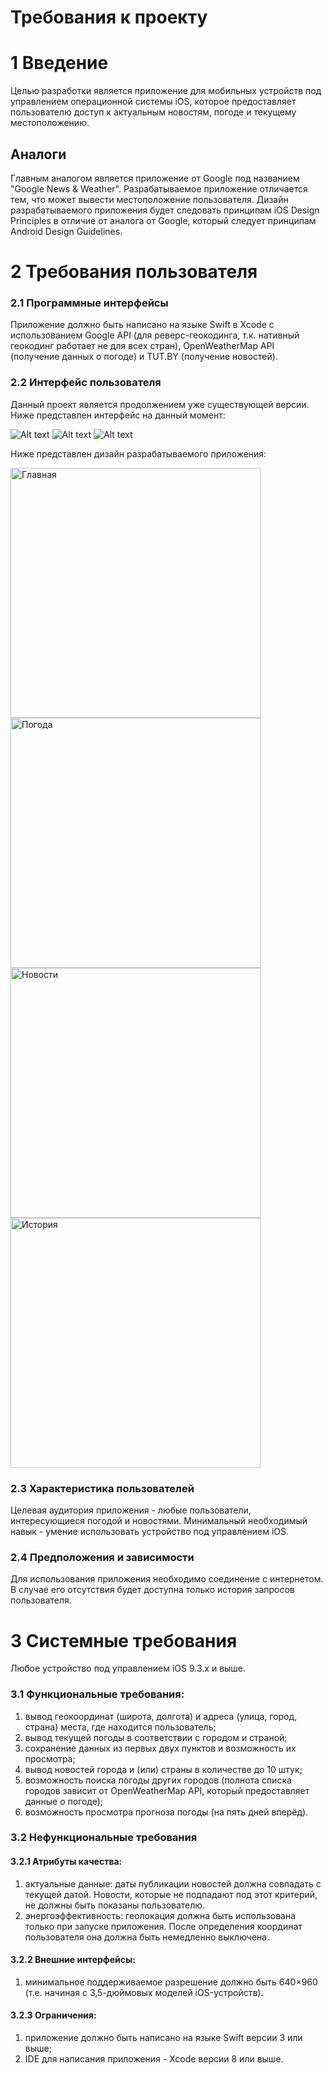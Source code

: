 # Требования к проекту

# 1 Введение

Целью разработки является приложение для мобильных устройств под управлением операционной системы iOS, которое предоставляет пользователю доступ к актуальным новостям, погоде и текущему местоположению.

## Аналоги

Главным аналогом является приложение от Google под названием "Google News & Weather". Разрабатываемое приложение отличается тем, что может вывести местоположение пользователя. Дизайн разрабатываемого приложения будет следовать принципам iOS Design Principles в отличие от аналога от Google, который следует принципам Android Design Guidelines.

# 2 Требования пользователя
### 2.1 Программные интерфейсы

Приложение должно быть написано на языке Swift в Xcode с использованием Google API (для реверс-геокодинга, т.к. нативный геокодинг работает не для всех стран), OpenWeatherMap API (получение данных о погоде) и TUT.BY (получение новостей).

### 2.2 Интерфейс пользователя

Данный проект является продолжением уже существующей версии. Ниже представлен интерфейс на данный момент:

![Alt text](AppScreenShots/MainScreen.png "Главный экран")
![Alt text](AppScreenShots/HistoryScreen.png "История погоды")
![Alt text](AppScreenShots/OpenedHistory.png "Просмотр истории")

Ниже представлен дизайн разрабатываемого приложения:

<img src="https://github.com/Ivan778/Awenew/blob/master/AppScreenShots/ToDevelop/Main.png" alt="Главная" width="400">
<img src="https://github.com/Ivan778/Awenew/blob/master/AppScreenShots/ToDevelop/WeatherSearch.png" alt="Погода" width="400">
<img src="https://github.com/Ivan778/Awenew/blob/master/AppScreenShots/ToDevelop/News.png" alt="Новости" width="400">
<img src="https://github.com/Ivan778/Awenew/blob/master/AppScreenShots/ToDevelop/History.png" alt="История" width="400">


### 2.3 Характеристика пользователей

Целевая аудитория приложения - любые пользователи, интересующиеся погодой и новостями.
Минимальный необходимый навык - умение использовать устройство под управлением iOS.

### 2.4 Предположения и зависимости

Для использования приложения необходимо соединение с интернетом. В случае его отсутствия будет доступна только история запросов пользователя.

# 3 Системные требования

Любое устройство под управлением iOS 9.3.x и выше.

### 3.1 Функциональные требования:

1. вывод геокоординат (широта, долгота) и адреса (улица, город, страна) места, где находится пользователь;
2. вывод текущей погоды в соответствии с городом и страной;
3. сохранение данных из первых двух пунктов и возможность их просмотра;
4. вывод новостей города и (или) страны в количестве до 10 штук;
5. возможность поиска погоды других городов (полнота списка городов зависит от OpenWeatherMap API, который предоставляет данные о погоде);
6. возможность просмотра прогноза погоды (на пять дней вперёд).


### 3.2 Нефункциональные требования
#### 3.2.1 Атрибуты качества:
1. актуальные данные: даты публикации новостей должна совпадать с текущей датой. Новости, которые не подпадают под этот критерий, не должны быть показаны пользователю.
2. энергоэффективность: геолокация должна быть использована только при запуске приложения. После определения координат пользователя она должна быть немедленно выключена.
#### 3.2.2 Внешние интерфейсы:
1. минимальное поддерживаемое разрешение должно быть 640×960 (т.е. начиная с 3,5-дюймовых моделей iOS-устройств).
#### 3.2.3 Ограничения:
1. приложение должно быть написано на языке Swift версии 3 или выше;
2. IDE для написания приложения - Xcode версии 8 или выше.

